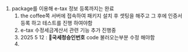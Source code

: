 1. package를 이용해 e-tax 정보 등록까지는 완료
	1. the coffee쪽 서버에 접속하여 패키지 설치 후 셋팅을 해주고 그 후에 인증서 등록 하고 테스트를 진행 하여야함
	2. e-tax 수정세금계산서 관련 기능 추가 진행중
	3. 2025 5 12 : **국세청승인번호** code 불러오는부분 수정 해야함
	4. 